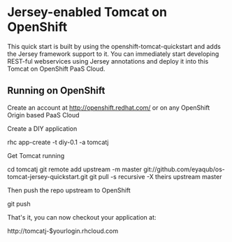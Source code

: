 Jersey-enabled Tomcat on OpenShift
==================================

This quick start is built by using the openshift-tomcat-quickstart and adds the Jersey framework support to it.
You can immediately start developing REST-ful webservices using Jersey annotations and deploy it into this Tomcat on OpenShift PaaS Cloud.

Running on OpenShift
--------------------

Create an account at http://openshift.redhat.com/
or on any OpenShift Origin based PaaS Cloud

Create a DIY application

rhc app-create -t diy-0.1 -a tomcatj

Get Tomcat running

cd tomcatj
git remote add upstream -m master git://github.com/eyaqub/os-tomcat-jersey-quickstart.git
git pull -s recursive -X theirs upstream master

Then push the repo upstream to OpenShift

git push

That's it, you can now checkout your application at:

http://tomcatj-$yourlogin.rhcloud.com

